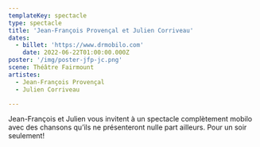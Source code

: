 ```yaml
---
templateKey: spectacle
type: spectacle
title: 'Jean-François Provençal et Julien Corriveau'
dates: 
  - billet: 'https://www.drmobilo.com'
    date: 2022-06-22T01:00:00.000Z
poster: '/img/poster-jfp-jc.png'
scene: Théâtre Fairmount
artistes:
  - Jean-François Provençal
  - Julien Corriveau

---
```

Jean-François et Julien vous invitent à un spectacle complètement mobilo avec des chansons qu’ils ne présenteront nulle part ailleurs. Pour un soir seulement! 
